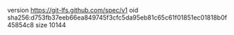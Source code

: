 version https://git-lfs.github.com/spec/v1
oid sha256:d753fb37eeb66ea849745f3cfc5da95eb81c65c61f01851ec01818b0f45854c8
size 10144
